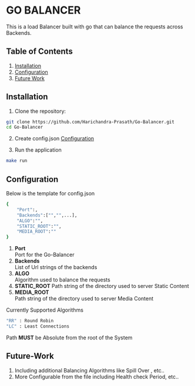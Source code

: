 # GO BALANCER

This is a load Balancer built with go that can balance the requests across Backends.

## Table of Contents

1. [Installation](#installation)
2. [Configuration](#configuration)
3. [Future Work](#future-work)

## Installation

1. Clone the repository:

```bash
git clone https://github.com/Harichandra-Prasath/Go-Balancer.git
cd Go-Balancer
```

2. Create config.json 
[Configuration](#configuration)

3. Run the application

```bash 
make run
```

## Configuration

Below is the template for config.json

```bash
{
    "Port":,
    "Backends":["","",...],
    "ALGO":"",
    "STATIC_ROOT":"",
    "MEDIA_ROOT":""
}
```
1. **Port**  
Port for the Go-Balancer
2. **Backends**  
List of Url strings of the backends  
3. **ALGO**  
Algorithm used to balance the requests  
4. **STATIC_ROOT** 
Path string of the directory used to server Static Content  
5. **MEDIA_ROOT**  
Path string of the directory used to server Media Content  

  
Currently Supported Algorithms
```bash
"RR" : Round Robin
"LC" : Least Connections
```
Path **MUST** be Absolute from the root of the System  

## Future-Work

1. Including additional Balancing Algorithms like Spill Over , etc..  
2. More Configurable from the file including Health check Period, etc..